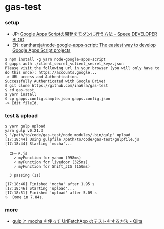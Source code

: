 # gas-test

### setup

- JP: [Google Apps Scriptの開発をモダンに行う方法 - Speee DEVELOPER BLOG](http://tech.speee.jp/entry/2016/04/28/190236)
- EN: [danthareja/node-google-apps-script: The easiest way to develop Google Apps Script projects](https://github.com/danthareja/node-google-apps-script)

```terminal
$ npm install -g yarn node-google-apps-script
$ gapps auth ./client_secret_<client_secret_key>.json
Please visit the following url in your browser (you will only have to do this once): https://accounts.google...
-> URL access and Authentication.
Successfully Authenticated with Google Drive!
$ git clone https://github.com/ina6ra/gas-test
$ cd gas-test
$ yarn install
$ cp gapps.config.sample.json gapps.config.json
-> Edit fileId.
```

### test & upload

```terminal
$ yarn gulp upload
yarn gulp v0.21.3
$ "/path/to/code/gas-test/node_modules/.bin/gulp" upload
[17:18:44] Using gulpfile /path/to/code/gas-test/gulpfile.js
[17:18:44] Starting 'mocha'...

  コード.js
    ✓ myFunction for yahoo (998ms)
    ✓ myFunction for livedoor (325ms)
    ✓ myFunction for Shift_JIS (150ms)

  3 passing (1s)

[17:18:46] Finished 'mocha' after 1.95 s
[17:18:46] Starting 'upload'...
[17:18:51] Finished 'upload' after 5.09 s
✨  Done in 7.84s.
```

### more

- [gulp と mocha を使って UrlFetchApp のテストをする方法 - Qiita](http://qiita.com/ina6ra/items/85b098d05000bcee9ac2)

